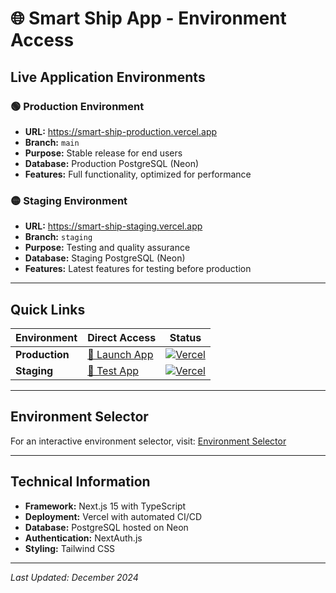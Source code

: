 # 🌐 Smart Ship App - Environment Access

## Live Application Environments

### 🟢 **Production Environment**

- **URL:** https://smart-ship-production.vercel.app
- **Branch:** `main`
- **Purpose:** Stable release for end users
- **Database:** Production PostgreSQL (Neon)
- **Features:** Full functionality, optimized for performance

### 🟡 **Staging Environment**

- **URL:** https://smart-ship-staging.vercel.app
- **Branch:** `staging`
- **Purpose:** Testing and quality assurance
- **Database:** Staging PostgreSQL (Neon)
- **Features:** Latest features for testing before production

---

## Quick Links

| Environment    | Direct Access                                             | Status                                                                                                          |
| -------------- | --------------------------------------------------------- | --------------------------------------------------------------------------------------------------------------- |
| **Production** | [🚀 Launch App](https://smart-ship-production.vercel.app) | [![Vercel](https://img.shields.io/badge/vercel-deployed-brightgreen)](https://smart-ship-production.vercel.app) |
| **Staging**    | [🧪 Test App](https://smart-ship-staging.vercel.app)      | [![Vercel](https://img.shields.io/badge/vercel-deployed-yellow)](https://smart-ship-staging.vercel.app)         |

---

## Environment Selector

For an interactive environment selector, visit: [Environment Selector](./public/index.html)

---

## Technical Information

- **Framework:** Next.js 15 with TypeScript
- **Deployment:** Vercel with automated CI/CD
- **Database:** PostgreSQL hosted on Neon
- **Authentication:** NextAuth.js
- **Styling:** Tailwind CSS

---

_Last Updated: December 2024_
